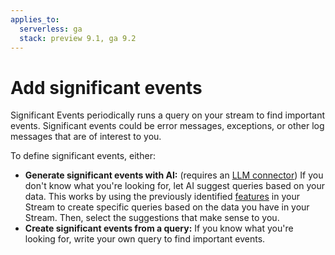```yaml
---
applies_to:
  serverless: ga
  stack: preview 9.1, ga 9.2
---
```


# Add significant events

Significant Events periodically runs a query on your stream to find important events. Significant events could be error messages, exceptions, or other log messages that are of interest to you.

To define significant events, either:

- **Generate significant events with AI:** (requires an [LLM connector](../../../security/ai/set-up-connectors-for-large-language-models-llm.md)) If you don't know what you're looking for, let AI suggest queries based on your data. This works by using the previously identified [features](./advanced.md#streams-advanced-features) in your Stream to create specific queries based on the data you have in your Stream. Then, select the suggestions that make sense to you.
- **Create significant events from a query:** If you know what you're looking for, write your own query to find important events.